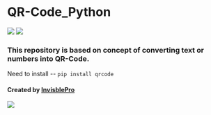 # QR-Code_Python
[![](https://img.shields.io/badge/Language-Python-blue)](https://www.python.org/) [![](https://img.shields.io/badge/Program%3A-QR_Code-red)](https://github.com/InvisiblePro/QR-Code_Python/)


### This repository is based on concept of converting text or numbers into QR-Code.

Need to install -- `pip install qrcode`


#### Created by [InvisblePro](https://github.com/InvisiblePro) 
[![](https://img.shields.io/badge/GitHub-InvisiblePro-blue?logo=github)](https://github.com/InvisiblePro) 
